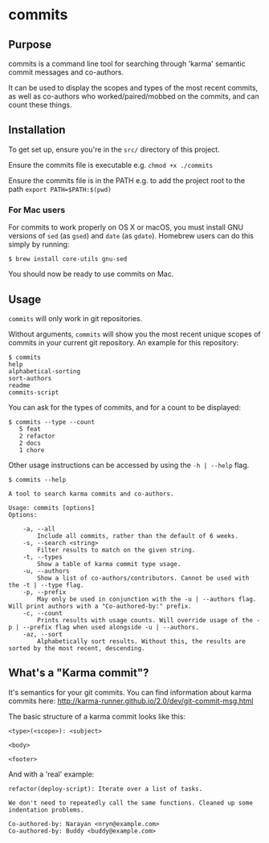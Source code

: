 # commits

## Purpose

commits is a command line tool for searching through 'karma' semantic commit messages and co-authors.

It can be used to display the scopes and types of the most recent commits, as well as co-authors who worked/paired/mobbed on the commits, and can count these things.

## Installation

To get set up, ensure you're in the `src/` directory of this project. 

Ensure the commits file is executable e.g. `chmod +x ./commits`

Ensure the commits file is in the PATH e.g. to add the project root to the path `export PATH=$PATH:$(pwd)`

### For Mac users

For commits to work properly on OS X or macOS, you must install GNU versions of `sed` (as `gsed`) and `date` (as `gdate`). 
Homebrew users can do this simply by running:

```
$ brew install core-utils gnu-sed
```

You should now be ready to use commits on Mac.

## Usage

`commits` will only work in git repositories.

Without arguments, `commits` will show you the most recent unique scopes of commits in your current git repository. An example for this repository:

```
$ commits
help 
alphabetical-sorting 
sort-authors 
readme 
commits-script
```

You can ask for the types of commits, and for a count to be displayed:

```
$ commits --type --count
   5 feat 
   2 refactor 
   2 docs 
   1 chore  
```

Other usage instructions can be accessed by using the `-h | --help` flag.

```
$ commits --help

A tool to search karma commits and co-authors.

Usage: commits [options]
Options:

	-a, --all
		Include all commits, rather than the default of 6 weeks.
	-s, --search <string>
		Filter results to match on the given string.
	-t, --types
		Show a table of karma commit type usage.
	-u, --authors
		Show a list of co-authors/contributors. Cannot be used with the -t | --type flag.
	-p, --prefix
		May only be used in conjunction with the -u | --authors flag. Will print authors with a "Co-authored-by:" prefix.
	-c, --count
		Prints results with usage counts. Will override usage of the -p | --prefix flag when used alongside -u | --authors.
	-az, --sort
		Alphabetically sort results. Without this, the results are sorted by the most recent, descending.
```

## What's a "Karma commit"?

It's semantics for your git commits. You can find information about karma commits here: http://karma-runner.github.io/2.0/dev/git-commit-msg.html

The basic structure of a karma commit looks like this:

```
<type>(<scope>): <subject>

<body>

<footer>
```

And with a 'real' example:

```
refactor(deploy-script): Iterate over a list of tasks.

We don't need to repeatedly call the same functions. Cleaned up some indentation problems.

Co-authored-by: Narayan <nryn@example.com>
Co-authored-by: Buddy <buddy@example.com>
```
